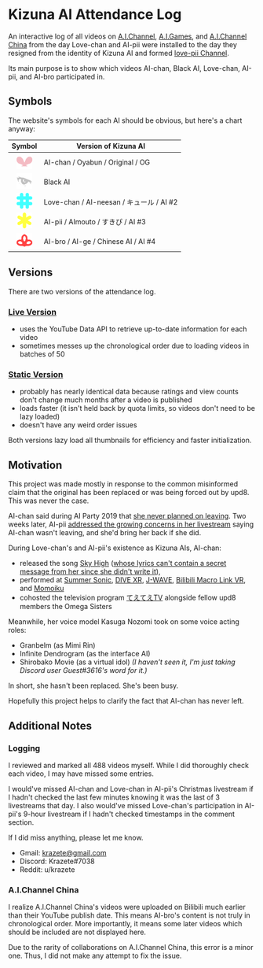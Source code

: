 # Kizuna AI Attendance Log

An interactive log of all videos on [A.I.Channel](https://www.youtube.com/aichannel), [A.I.Games](https://www.youtube.com/aigamesdayo), and [A.I.Channel China](https://www.youtube.com/channel/UCArUdy5xj0i0cTuhPHRVMpw) from the day Love-chan and AI-pii were installed to the day they resigned from the identity of Kizuna AI and formed [love-pii Channel](https://www.youtube.com/channel/UCYm8zALd2uHqyy6C1tb4_zA).

Its main purpose is to show which videos AI-chan, Black AI, Love-chan, AI-pii, and AI-bro participated in.

## Symbols

The website's symbols for each AI should be obvious, but here's a chart anyway:

|Symbol|Version of Kizuna AI|
|:-:|-|
|<img src="icon/ai.png" width="32px">|AI-chan / Oyabun / Original / OG|
|<img src="icon/black.png" width="32px">|Black AI|
|<img src="icon/love.png" width="32px">|Love-chan / AI-neesan / キュール / AI #2|
|<img src="icon/pii.png" width="32px">|AI-pii / AImouto / すきぴ / AI #3|
|<img src="icon/bro.png" width="32px">|AI-bro / AI-ge / Chinese AI / AI #4|

## Versions

There are two versions of the attendance log.

### [Live Version](https://krazete.github.io/ailog/live)

* uses the YouTube Data API to retrieve up-to-date information for each video
* sometimes messes up the chronological order due to loading videos in batches of 50

### [Static Version](https://krazete.github.io/ailog/static)

* probably has nearly identical data because ratings and view counts don't change much months after a video is published
* loads faster (it isn't held back by quota limits, so videos don't need to be lazy loaded)
* doesn't have any weird order issues

Both versions lazy load all thumbnails for efficiency and faster initialization.

## Motivation

This project was made mostly in response to the common misinformed claim that the original has been replaced or was being forced out by upd8.
This was never the case.

AI-chan said during AI Party 2019 that [she never planned on leaving](https://warosu.org/jp/thread/21612492#p21615639).
Two weeks later, AI-pii [addressed the growing concerns in her livestream](https://youtu.be/IwIoDYymgVs?t=61) saying AI-chan wasn't leaving, and she'd bring her back if she did.

During Love-chan's and AI-pii's existence as Kizuna AIs, AI-chan:

* released the song [Sky High](https://youtu.be/yLrstz80MKs) ([whose lyrics can't contain a secret message from her since she didn't write it](https://youtu.be/vk3tY4hwr3M?t=546)),
* performed at [Summer Sonic](https://youtu.be/O57ueFS0M6o), [DIVE XR](https://twitter.com/aichan_nel/status/1175769837622030337), [J-WAVE](https://twitter.com/aichan_nel/status/1173189719578042369), [Bilibili Macro Link VR](https://twitter.com/aichan_nel/status/1152094751849504770), and [Momoiku](https://youtu.be/-sv3WxrunOw)
* cohosted the television program [てえてえTV](https://cu.ntv.co.jp/program/tetete2/) alongside fellow upd8 members the Omega Sisters

Meanwhile, her voice model Kasuga Nozomi took on some voice acting roles:

* Granbelm (as Mimi Rin)
* Infinite Dendrogram (as the interface AI)
* Shirobako Movie (as a virtual idol) *(I haven't seen it, I'm just taking Discord user Guest#3616's word for it.)*

In short, she hasn't been replaced.
She's been busy.

Hopefully this project helps to clarify the fact that AI-chan has never left.

## Additional Notes

### Logging

I reviewed and marked all 488 videos myself.
While I did thoroughly check each video, I may have missed some entries.

I would've missed AI-chan and Love-chan in AI-pii's Christmas livestream if I hadn't checked the last few minutes knowing it was the last of 3 livestreams that day.
I also would've missed Love-chan's participation in AI-pii's 9-hour livestream if I hadn't checked timestamps in the comment section.

If I did miss anything, please let me know.

* Gmail: krazete@gmail.com
* Discord: Krazete#7038
* Reddit: u/krazete

### A.I.Channel China

I realize A.I.Channel China's videos were uploaded on Bilibili much earlier than their YouTube publish date.
This means AI-bro's content is not truly in chronological order.
More importantly, it means some later videos which should be included are not displayed here.

Due to the rarity of collaborations on A.I.Channel China, this error is a minor one.
Thus, I did not make any attempt to fix the issue.
